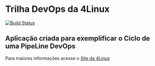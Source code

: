 # Trilha DevOps da 4Linux

<!-- Altere a Flag abaixo com sua URL do Travis -->
[![Build Status](https://travis-ci.com/carolziando/DevOpsLab-HelloWorld.svg?branch=master)](https://travis-ci.com/carolziando/DevOpsLab-HelloWorld)

## Aplicação criada para exemplificar o Ciclo de uma PipeLine DevOps


Para maiores informações acesse o [Site da 4Linux](https://www.4linux.com.br/cursos/devops)
